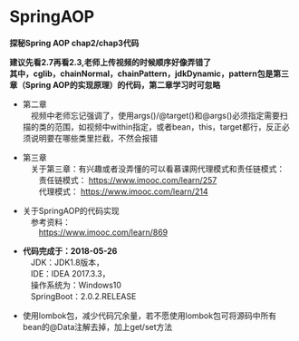 # SpringAOP
**探秘Spring AOP chap2/chap3代码**<br/>

**建议先看2.7再看2.3,老师上传视频的时候顺序好像弄错了**<br/>
**其中，cglib，chainNormal，chainPattern，jdkDynamic，pattern包是第三章（Spring AOP的实现原理）的代码，第二章学习时可忽略**<br/>


- 第二章<br/>
&emsp;视频中老师忘记强调了，使用args()/@target()和@args()必须指定需要扫描的类的范围，如视频中within指定，或者bean，this，target都行，反正必须说明要在哪些类里拦截，不然会报错<br/>

- 第三章<br/>
&emsp;关于第三章：有兴趣或者没弄懂的可以看慕课网代理模式和责任链模式：<br/>
&emsp;&emsp;责任链模式： https://www.imooc.com/learn/257<br/>
&emsp;&emsp;代理模式： https://www.imooc.com/learn/214<br/>

- 关于SpringAOP的代码实现<br/>
&emsp;参考资料：<br/>
&emsp;&emsp;https://www.imooc.com/learn/869<br/>

- **代码完成于：2018-05-26**<br/>
  &emsp;JDK：JDK1.8版本，<br/>
  &emsp;IDE：IDEA 2017.3.3，<br/>
  &emsp;操作系统为：Windows10<br/>
  &emsp;SpringBoot：2.0.2.RELEASE<br/>
  
- 使用lombok包，减少代码冗余量，若不愿使用lombok包可将源码中所有bean的@Data注解去掉，加上get/set方法<br/>
